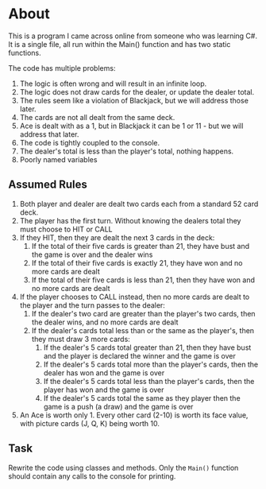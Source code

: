 # About

This is a program I came across online from someone who was learning C#. It is a single file, all run within the Main() function and has two static functions.

The code has multiple problems:

1. The logic is often wrong and will result in an infinite loop.
2. The logic does not draw cards for the dealer, or update the dealer total.
3. The rules seem like a violation of Blackjack, but we will address those later.
4. The cards are not all dealt from the same deck.
5. Ace is dealt with as a 1, but in Blackjack it can be 1 or 11 - but we will address that later.
6. The code is tightly coupled to the console.
7. The dealer's total is less than the player's total, nothing happens.
8. Poorly named variables

## Assumed Rules

1. Both player and dealer are dealt two cards each from a standard 52 card deck.
2. The player has the first turn. Without knowing the dealers total they must choose to HIT or CALL
3. If they HIT, then they are dealt the next 3 cards in the deck:
    1. If the total of their five cards is greater than 21, they have bust and the game is over and the dealer wins
    2. If the total of their five cards is exactly 21, they have won and no more cards are dealt
    3. If the total of their five cards is less than 21, then they have won and no more cards are dealt
4. If the player chooses to CALL instead, then no more cards are dealt to the player and the turn passes to the dealer:
    1. If the dealer's two card are greater than the player's two cards, then the dealer wins, and no more cards are dealt
    2. If the dealer's cards total less than or the same as the player's, then they must draw 3 more cards:
        1. If the dealer's 5 cards total greater than 21, then they have bust and the player is declared the winner and the game is over
        2. If the dealer's 5 cards total more than the player's cards, then the dealer has won and the game is over
        3. If the dealer's 5 cards total less than the player's cards, then the player has won and the game is over
        4. If the dealer's 5 cards total the same as they player then the game is a push (a draw) and the game is over
5. An Ace is worth only 1. Every other card (2-10) is worth its face value, with picture cards (J, Q, K) being worth 10.

## Task

Rewrite the code using classes and methods. Only the `Main()` function should contain any calls to the console for printing.

